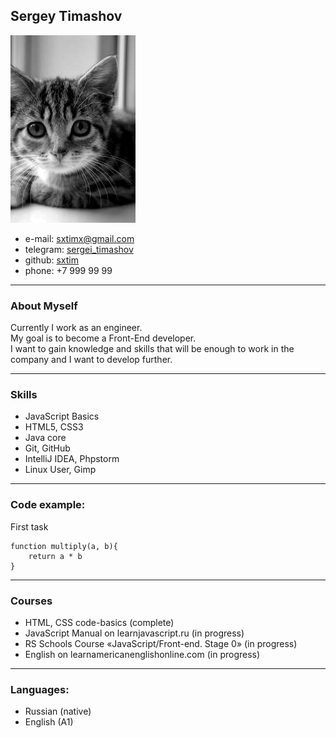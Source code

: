 Sergey Timashov
----------------

![](assets/img/300.jpeg)

- e-mail: [sxtimx@gmail.com](mailto:sxtimx@gmial.com)
- telegram: [sergei_timashov](https://t.me/sergei_timashov)
- github: [sxtim](https://github.com/sxtim)
- phone: +7 999 99 99

---

### About Myself

Currently I work as an engineer.  
My goal is to become a Front-End developer.  
I want to gain knowledge and skills that will be enough to work in the company and I want to develop further.

---

### Skills
- JavaScript Basics
- HTML5, CSS3
- Java core
- Git, GitHub
- IntelliJ IDEA, Phpstorm
- Linux User, Gimp

---

### Code example:

First task

    function multiply(a, b){
        return a * b
    }

---

### Courses

- HTML, CSS code-basics (complete)
- JavaScript Manual on learnjavascript.ru (in progress)
- RS Schools Course «JavaScript/Front-end. Stage 0» (in progress)
- English on learnamericanenglishonline.com (in progress)

---

### Languages:

- Russian (native)
- English (A1)


